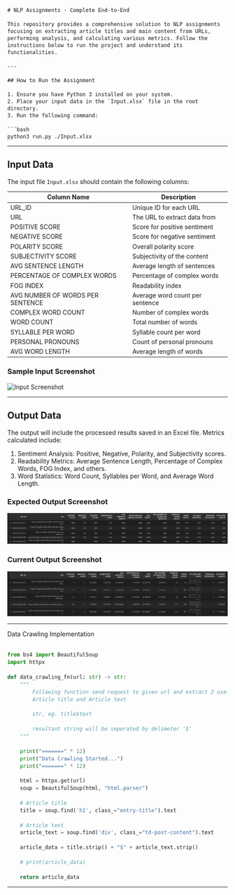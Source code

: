 ```
# NLP Assignments - Complete End-to-End

This repository provides a comprehensive solution to NLP assignments focusing on extracting article titles and main content from URLs, performing analysis, and calculating various metrics. Follow the instructions below to run the project and understand its functionalities.

---

## How to Run the Assignment

1. Ensure you have Python 3 installed on your system.
2. Place your input data in the `Input.xlsx` file in the root directory.
3. Run the following command:

```bash
python3 run.py ./Input.xlsx
```

---

## Input Data

The input file `Input.xlsx` should contain the following columns:

| Column Name           | Description                               |
|-----------------------|-------------------------------------------|
| URL_ID                | Unique ID for each URL                   |
| URL                   | The URL to extract data from             |
| POSITIVE SCORE        | Score for positive sentiment             |
| NEGATIVE SCORE        | Score for negative sentiment             |
| POLARITY SCORE        | Overall polarity score                   |
| SUBJECTIVITY SCORE    | Subjectivity of the content               |
| AVG SENTENCE LENGTH   | Average length of sentences               |
| PERCENTAGE OF COMPLEX WORDS | Percentage of complex words       |
| FOG INDEX             | Readability index                        |
| AVG NUMBER OF WORDS PER SENTENCE | Average word count per sentence |
| COMPLEX WORD COUNT    | Number of complex words                  |
| WORD COUNT            | Total number of words                    |
| SYLLABLE PER WORD     | Syllable count per word                  |
| PERSONAL PRONOUNS     | Count of personal pronouns               |
| AVG WORD LENGTH       | Average length of words                  |

### Sample Input Screenshot
![Input Screenshot](./screenshots/input.png)

---

## Output Data

The output will include the processed results saved in an Excel file. Metrics calculated include:

1. Sentiment Analysis: Positive, Negative, Polarity, and Subjectivity scores.
2. Readability Metrics: Average Sentence Length, Percentage of Complex Words, FOG Index, and others.
3. Word Statistics: Word Count, Syllables per Word, and Average Word Length.

### Expected Output Screenshot
![Expected Output Screenshot](./screenshots/before.png)

### Current Output Screenshot
![Current Output Screenshot](./screenshots/after.png)

---

Data Crawling Implementation

```python

from bs4 import BeautifulSoup
import httpx

def data_crawling_fn(url: str) -> str:
    """
        Following function send request to given url and extract 2 useful info
        Article title and Article text

        str, eg. title$text

        resultant string will be seperated by delimeter '$'
    """

    print("=======" * 12)
    print("Data Crawling Started...")
    print("=======" * 12)

    html = httpx.get(url)
    soup = BeautifulSoup(html, "html.parser")

    # Article title
    title = soup.find('h1', class_="entry-title").text

    # Article text
    article_text = soup.find('div', class_="td-post-content").text

    article_data = title.strip() + "$" + article_text.strip()

    # print(article_data)

    return article_data
```
---